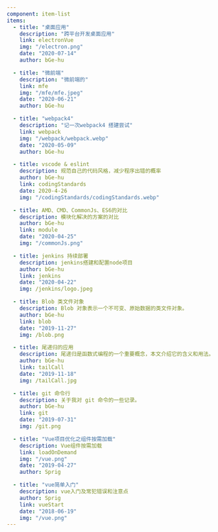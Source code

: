 ```yaml
---
component: item-list
items:
  - title: "桌面应用"
    description: "跨平台开发桌面应用"
    link: electronVue
    img: "/electron.png"
    date: "2020-07-14"
    author: bGe-hu

  - title: "微前端"
    description: "微前端的"
    link: mfe
    img: "/mfe/mfe.jpeg"
    date: "2020-06-21"
    author: bGe-hu

  - title: "webpack4"
    description: "记一次webpack4 搭建尝试"
    link: webpack
    img: "/webpack/webpack.webp"
    date: "2020-05-09"
    author: bGe-hu

  - title: vscode & eslint
    description: 规范自己的代码风格，减少程序出错的概率
    author: bGe-hu
    link: codingStandards
    date: 2020-4-26
    img: "/codingStandards/codingStandards.webp"

  - title: AMD、CMD、CommonJs、ES6的对比
    description: 模块化解决的方案的对比
    author: bGe-hu
    link: module
    date: "2020-04-25"
    img: "/commonJs.png"

  - title: jenkins 持续部署
    description: jenkins搭建和配置node项目
    author: bGe-hu
    link: jenkins
    date: "2020-04-22"
    img: /jenkins/logo.jpeg

  - title: Blob 类文件对象
    description: Blob 对象表示一个不可变、原始数据的类文件对象。
    author: bGe-hu
    link: blob
    date: "2019-11-27"
    img: /blob.png

  - title: 尾递归的应用
    description: 尾递归是函数式编程的一个重要概念，本文介绍它的含义和用法。
    author: bGe-hu
    link: tailCall
    date: "2019-11-18"
    img: /tailCall.jpg

  - title: git 命令行
    description: 关于我对 git 命令的一些记录。
    author: bGe-hu
    link: git
    date: "2019-07-31"
    img: /git.png

  - title: "Vue项目优化之组件按需加载"
    description: Vue组件按需加载
    link: loadOnDemand
    img: "/vue.png"
    date: "2019-04-27"
    author: Sprig

  - title: "vue简单入门"
    description: vue入门及常犯错误和注意点
    author: Sprig
    link: vueStart
    date: "2018-06-19"
    img: "/vue.png"
---
```

